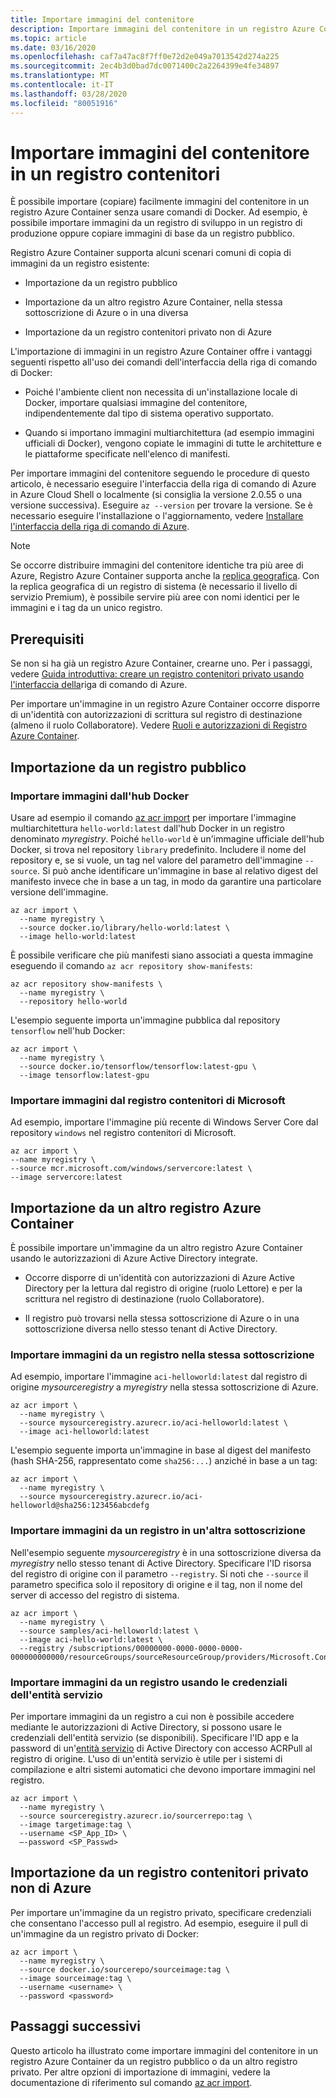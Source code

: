 ```yaml
---
title: Importare immagini del contenitore
description: Importare immagini del contenitore in un registro Azure Container usando le API di Azure, senza bisogno di eseguire comandi di Docker.
ms.topic: article
ms.date: 03/16/2020
ms.openlocfilehash: caf7a47ac8f7ff0e72d2e049a7013542d274a225
ms.sourcegitcommit: 2ec4b3d0bad7dc0071400c2a2264399e4fe34897
ms.translationtype: MT
ms.contentlocale: it-IT
ms.lasthandoff: 03/28/2020
ms.locfileid: "80051916"
---
```

# <a name="import-container-images-to-a-container-registry"></a>Importare immagini del contenitore in un registro contenitori

È possibile importare (copiare) facilmente immagini del contenitore in un registro Azure Container senza usare comandi di Docker. Ad esempio, è possibile importare immagini da un registro di sviluppo in un registro di produzione oppure copiare immagini di base da un registro pubblico.

Registro Azure Container supporta alcuni scenari comuni di copia di immagini da un registro esistente:

* Importazione da un registro pubblico

* Importazione da un altro registro Azure Container, nella stessa sottoscrizione di Azure o in una diversa

* Importazione da un registro contenitori privato non di Azure

L'importazione di immagini in un registro Azure Container offre i vantaggi seguenti rispetto all'uso dei comandi dell'interfaccia della riga di comando di Docker:

* Poiché l'ambiente client non necessita di un'installazione locale di Docker, importare qualsiasi immagine del contenitore, indipendentemente dal tipo di sistema operativo supportato.

* Quando si importano immagini multiarchitettura (ad esempio immagini ufficiali di Docker), vengono copiate le immagini di tutte le architetture e le piattaforme specificate nell'elenco di manifesti.

Per importare immagini del contenitore seguendo le procedure di questo articolo, è necessario eseguire l'interfaccia della riga di comando di Azure in Azure Cloud Shell o localmente (si consiglia la versione 2.0.55 o una versione successiva). Eseguire `az --version` per trovare la versione. Se è necessario eseguire l'installazione o l'aggiornamento, vedere [Installare l'interfaccia della riga di comando di Azure][azure-cli].

> [!NOTE]
> Se occorre distribuire immagini del contenitore identiche tra più aree di Azure, Registro Azure Container supporta anche la [replica geografica](container-registry-geo-replication.md). Con la replica geografica di un registro di sistema (è necessario il livello di servizio Premium), è possibile servire più aree con nomi identici per le immagini e i tag da un unico registro.
>

## <a name="prerequisites"></a>Prerequisiti

Se non si ha già un registro Azure Container, crearne uno. Per i passaggi, vedere [Guida introduttiva: creare un registro contenitori privato usando l'interfaccia della](container-registry-get-started-azure-cli.md)riga di comando di Azure.

Per importare un'immagine in un registro Azure Container occorre disporre di un'identità con autorizzazioni di scrittura sul registro di destinazione (almeno il ruolo Collaboratore). Vedere [Ruoli e autorizzazioni di Registro Azure Container](container-registry-roles.md). 

## <a name="import-from-a-public-registry"></a>Importazione da un registro pubblico

### <a name="import-from-docker-hub"></a>Importare immagini dall'hub Docker

Usare ad esempio il comando [az acr import][az-acr-import] per importare l'immagine multiarchitettura `hello-world:latest` dall'hub Docker in un registro denominato *myregistry*. Poiché `hello-world` è un'immagine ufficiale dell'hub Docker, si trova nel repository `library` predefinito. Includere il nome del repository e, se si vuole, un tag nel valore del parametro dell'immagine `--source`. Si può anche identificare un'immagine in base al relativo digest del manifesto invece che in base a un tag, in modo da garantire una particolare versione dell'immagine.
 
```azurecli
az acr import \
  --name myregistry \
  --source docker.io/library/hello-world:latest \
  --image hello-world:latest
```

È possibile verificare che più manifesti siano associati a questa immagine eseguendo il comando `az acr repository show-manifests`:

```azurecli
az acr repository show-manifests \
  --name myregistry \
  --repository hello-world
```

L'esempio seguente importa un'immagine pubblica dal repository `tensorflow` nell'hub Docker:

```azurecli
az acr import \
  --name myregistry \
  --source docker.io/tensorflow/tensorflow:latest-gpu \
  --image tensorflow:latest-gpu
```

### <a name="import-from-microsoft-container-registry"></a>Importare immagini dal registro contenitori di Microsoft

Ad esempio, importare l'immagine più recente di Windows Server Core dal repository `windows` nel registro contenitori di Microsoft.

```azurecli
az acr import \
--name myregistry \
--source mcr.microsoft.com/windows/servercore:latest \
--image servercore:latest
```

## <a name="import-from-another-azure-container-registry"></a>Importazione da un altro registro Azure Container

È possibile importare un'immagine da un altro registro Azure Container usando le autorizzazioni di Azure Active Directory integrate.

* Occorre disporre di un'identità con autorizzazioni di Azure Active Directory per la lettura dal registro di origine (ruolo Lettore) e per la scrittura nel registro di destinazione (ruolo Collaboratore).

* Il registro può trovarsi nella stessa sottoscrizione di Azure o in una sottoscrizione diversa nello stesso tenant di Active Directory.

### <a name="import-from-a-registry-in-the-same-subscription"></a>Importare immagini da un registro nella stessa sottoscrizione

Ad esempio, importare l'immagine `aci-helloworld:latest` dal registro di origine *mysourceregistry* a *myregistry* nella stessa sottoscrizione di Azure.

```azurecli
az acr import \
  --name myregistry \
  --source mysourceregistry.azurecr.io/aci-helloworld:latest \
  --image aci-helloworld:latest
```

L'esempio seguente importa un'immagine in base al digest del manifesto (hash SHA-256, rappresentato come `sha256:...`) anziché in base a un tag:

```azurecli
az acr import \
  --name myregistry \
  --source mysourceregistry.azurecr.io/aci-helloworld@sha256:123456abcdefg 
```

### <a name="import-from-a-registry-in-a-different-subscription"></a>Importare immagini da un registro in un'altra sottoscrizione

Nell'esempio seguente *mysourceregistry* è in una sottoscrizione diversa da *myregistry* nello stesso tenant di Active Directory. Specificare l'ID risorsa del registro di origine con il parametro `--registry`. Si noti che `--source` il parametro specifica solo il repository di origine e il tag, non il nome del server di accesso del registro di sistema.

```azurecli
az acr import \
  --name myregistry \
  --source samples/aci-helloworld:latest \
  --image aci-hello-world:latest \
  --registry /subscriptions/00000000-0000-0000-0000-000000000000/resourceGroups/sourceResourceGroup/providers/Microsoft.ContainerRegistry/registries/mysourceregistry
```

### <a name="import-from-a-registry-using-service-principal-credentials"></a>Importare immagini da un registro usando le credenziali dell'entità servizio

Per importare immagini da un registro a cui non è possibile accedere mediante le autorizzazioni di Active Directory, si possono usare le credenziali dell'entità servizio (se disponibili). Specificare l'ID app e la password di un'[entità servizio](container-registry-auth-service-principal.md) di Active Directory con accesso ACRPull al registro di origine. L'uso di un'entità servizio è utile per i sistemi di compilazione e altri sistemi automatici che devono importare immagini nel registro.

```azurecli
az acr import \
  --name myregistry \
  --source sourceregistry.azurecr.io/sourcerrepo:tag \
  --image targetimage:tag \
  --username <SP_App_ID> \
  –-password <SP_Passwd>
```

## <a name="import-from-a-non-azure-private-container-registry"></a>Importazione da un registro contenitori privato non di Azure

Per importare un'immagine da un registro privato, specificare credenziali che consentano l'accesso pull al registro. Ad esempio, eseguire il pull di un'immagine da un registro privato di Docker: 

```azurecli
az acr import \
  --name myregistry \
  --source docker.io/sourcerepo/sourceimage:tag \
  --image sourceimage:tag \
  --username <username> \
  --password <password>
```

## <a name="next-steps"></a>Passaggi successivi

Questo articolo ha illustrato come importare immagini del contenitore in un registro Azure Container da un registro pubblico o da un altro registro privato. Per altre opzioni di importazione di immagini, vedere la documentazione di riferimento sul comando [az acr import][az-acr-import]. 


<!-- LINKS - Internal -->
[az-login]: /cli/azure/reference-index#az-login
[az-acr-import]: /cli/azure/acr#az-acr-import
[azure-cli]: /cli/azure/install-azure-cli
